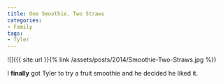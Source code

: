 ```yaml
---
title: One Smoothie, Two Straws
categories:
- Family
tags:
- Tyler
---
```


![]({{ site.url }}{% link /assets/posts/2014/Smoothie-Two-Straws.jpg %})
  



I **finally** got Tyler to try a fruit smoothie and he decided he liked it.
